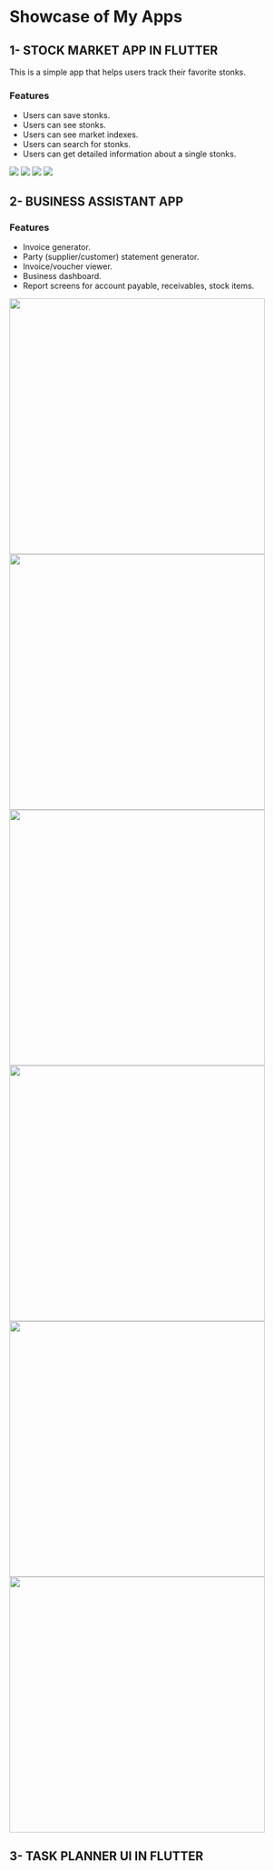 # Showcase of My Apps
## 1- STOCK MARKET APP IN FLUTTER
This is a simple app that helps users track their favorite stonks.

### Features
* Users can save stonks.
* Users can see stonks.
* Users can see market indexes.
* Users can search for stonks.
* Users can get detailed information about a single stonks.
<p float="left">
  <img src="images/app1/one.png"/>
  <img src="images/app1/p1.png" /> 
  <img src="images/app1/p2.png" />
  <img src="images/app1/new.png" />
</p>

## 2- BUSINESS ASSISTANT APP
### Features
* Invoice generator.
* Party (supplier/customer) statement generator.
* Invoice/voucher viewer.
* Business dashboard.
* Report screens for account payable, receivables, stock items.
<p float="left">
  <img src="images/app2/p1.png" width=450/>
  <img src="images/app2/p2.png" width=450/> 
  <img src="images/app2/p3.png" width=450/>
  <img src="images/app2/p4.png" width=450/>
  <img src="images/app2/p5.png" width=450/>
  <img src="images/app2/p6.png" width=450/>
</p>

## 3- TASK PLANNER UI IN FLUTTER
